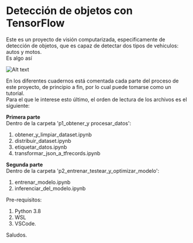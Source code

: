 # Detección de objetos con TensorFlow
 Este es un proyecto de visión computarizada, especificamente de detección de objetos, que es capaz de detectar dos tipos de vehiculos: autos y motos.<br>
 Es algo así
 
 ![Alt text](https://cdn-images-1.medium.com/max/2000/0*HMacEfECt2PYQOxF.jpg)

En los diferentes cuadernos está comentada cada parte del proceso de este proyecto, de principio a fin, por lo cual puede tomarse como un tutorial.<br>
Para el que le interese esto último, el orden de lectura de los archivos es el siguiente:<br>

**Primera parte**<br>
Dentro de la carpeta 'p1_obtener_y procesar_datos':<br>
1. obtener_y_limpiar_dataset.ipynb
2. distribuir_dataset.ipynb
3. etiquetar_datos.ipynb
4. transformar_json_a_tfrecords.ipynb

**Segunda parte**<br>
Dentro de la carpeta 'p2_entrenar_testear_y_optimizar_modelo':<br>
1. entrenar_modelo.ipynb
2. inferenciar_del_modelo.ipynb

Pre-requisitos:
1. Python 3.8
2. WSL
3. VSCode.

Saludos.
